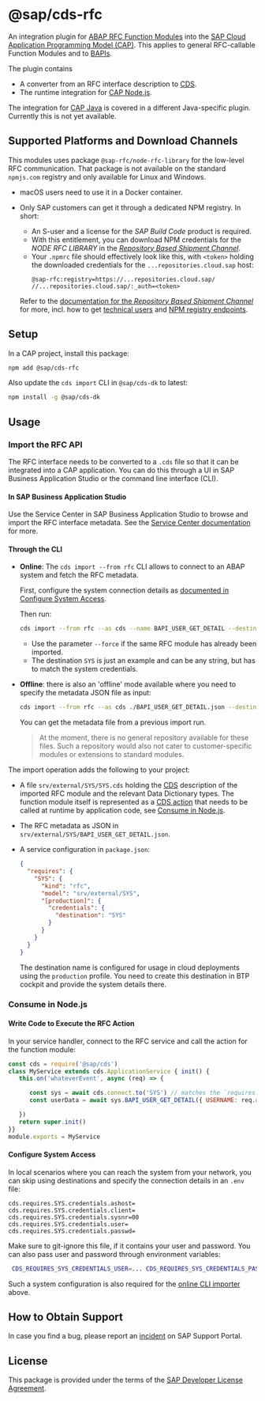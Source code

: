 # @sap/cds-rfc

An integration plugin for [ABAP RFC Function Modules](https://help.sap.com/doc/saphelp_gbt10/1.0/en-US/48/88068ad9134076e10000000a42189d/frameset.htm) into the [SAP Cloud Application Programming Model (CAP)](https://cap.cloud.sap/).
This applies to general RFC-callable Function Modules and to [BAPIs](https://help.sap.com/doc/saphelp_gbt10/1.0/en-US/4d/c89000ebfc5a9ee10000000a42189b/frameset.htm).

The plugin contains
- A converter from an RFC interface description to [CDS](https://cap.cloud.sap/docs/cds/cdl).
- The runtime integration for [CAP Node.js](https://cap.cloud.sap/docs/node.js/).

The integration for [CAP Java](https://cap.cloud.sap/docs/java/) is covered in a different Java-specific plugin.
Currently this is not yet available.

## Supported Platforms and Download Channels

This modules uses package `@sap-rfc/node-rfc-library` for the low-level RFC communication.  That package is not available on the standard `npmjs.com` registry and only available for Linux and Windows.

-  macOS users need to use it in a Docker container.
- Only SAP customers can get it through a dedicated NPM registry. In short:
  - An S-user and a license for the _SAP Build Code_ product is required.
  - With this entitlement, you can download NPM credentials for the _NODE RFC LIBRARY_ in the [_Repository Based Shipment Channel_](https://ui.repositories.cloud.sap).
  - Your `.npmrc` file should effectively look like this, with `<token>` holding the downloaded credentials for the `...repositories.cloud.sap` host:
      ```
      @sap-rfc:registry=https://...repositories.cloud.sap/
      //...repositories.cloud.sap/:_auth=<token>
      ```

   Refer to the [documentation for the _Repository Based Shipment Channel_](https://help.sap.com/docs/RBSC/0a64be17478d4f5ba45d14ab62b0d74c/175673b12feb41739df4f041db52fe76.html) for more, incl. how to get [technical users](https://help.sap.com/docs/RBSC/0a64be17478d4f5ba45d14ab62b0d74c/7e83dfc309834942b441fc2106c5b7f5.html) and [NPM registry endpoints](https://help.sap.com/docs/RBSC/0a64be17478d4f5ba45d14ab62b0d74c/74a9a6cd668842cc88e623ed39d8373c.html).

## Setup

In a CAP project, install this package:

```sh
npm add @sap/cds-rfc
```

Also update the `cds import` CLI in `@sap/cds-dk` to latest:

```sh
npm install -g @sap/cds-dk
```


## Usage

### Import the RFC API

The RFC interface needs to be converted to a `.cds` file so that it can be integrated into a CAP application.
You can do this through a UI in SAP Business Application Studio or the command line interface (CLI).

#### In SAP Business Application Studio

Use the Service Center in SAP Business Application Studio to browse and import the RFC interface metadata.
See the [Service Center documentation](https://help.sap.com/docs/build_code/d0d8f5bfc3d640478854e6f4e7c7584a/892114ce078b4e17a9ff7e751e6330cc.html#explore-sap-system-functions) for more.

#### Through the CLI

- **Online**: The `cds import --from rfc` CLI allows to connect to an ABAP system and fetch the RFC metadata.

   First, configure the system connection details as [documented in Configure System Access](#configure-system-access).

   Then run:
   ```sh
   cds import --from rfc --as cds --name BAPI_USER_GET_DETAIL --destination SYS
   ```

   - Use the parameter `--force` if the same RFC module has already been imported.
   - The destination `SYS` is just an example and can be any string, but has to match the system credentials.

- **Offline**: there is also an 'offline' mode available where you need to specify the metadata JSON file as input:
   ```sh
   cds import --from rfc --as cds ./BAPI_USER_GET_DETAIL.json --destination SYS
   ```

   You can get the metadata file from a previous import run.
   > At the moment, there is no general repository available for these files. Such a repository would also not cater to customer-specific modules or extensions to standard modules.

The import operation adds the following to your project:

- A file `srv/external/SYS/SYS.cds` holding the [CDS](https://cap.cloud.sap/docs/cds/cdl) description of the imported RFC module and the relevant Data Dictionary types. The function module itself is represented as a [CDS action](https://cap.cloud.sap/docs/cds/cdl#actions) that needs to be called at runtime by application code, see [Consume in Node.js](#consume-in-nodejs).
- The RFC metadata as JSON in `srv/external/SYS/BAPI_USER_GET_DETAIL.json`.

- A service configuration in `package.json`:

   ```json
   {
     "requires": {
       "SYS": {
         "kind": "rfc",
         "model": "srv/external/SYS",
         "[production]": {
           "credentials": {
             "destination": "SYS"
           }
         }
       }
     }
   }
   ```

   The destination name is configured for usage in cloud deployments using the `production` profile. You need to create this destination in BTP cockpit and provide the system details there.


### Consume in Node.js

#### Write Code to Execute the RFC Action

In your service handler, connect to the RFC service and call the action for the function module:

```js
const cds = require('@sap/cds')
class MyService extends cds.ApplicationService { init() {
   this.on('whateverEvent', async (req) => {

      const sys = await cds.connect.to('SYS') // matches the `requires...` entry in package.json
      const userData = await sys.BAPI_USER_GET_DETAIL({ USERNAME: req.data... })

   })
   return super.init()
}}
module.exports = MyService
```

#### Configure System Access

In local scenarios where you can reach the system from your network, you can skip using destinations and specify the connection details in an `.env` file:

```properties
cds.requires.SYS.credentials.ashost=
cds.requires.SYS.credentials.client=
cds.requires.SYS.credentials.sysnr=00
cds.requires.SYS.credentials.user=
cds.requires.SYS.credentials.passwd=
```

Make sure to git-ignore this file, if it contains your user and password.
You can also pass user and password through environment variables:

```sh
 CDS_REQUIRES_SYS_CREDENTIALS_USER=... CDS_REQUIRES_SYS_CREDENTIALS_PASSWD=... cds watch
```

Such a system configuration is also required for the [online CLI importer](#through-the-cli) above.

## How to Obtain Support

In case you find a bug, please report an [incident](https://cap.cloud.sap/docs/resources/#support-channels) on SAP Support Portal.

## License

This package is provided under the terms of the [SAP Developer License Agreement](https://cap.cloud.sap/resources/license/developer-license-3_2_CAP.txt).
